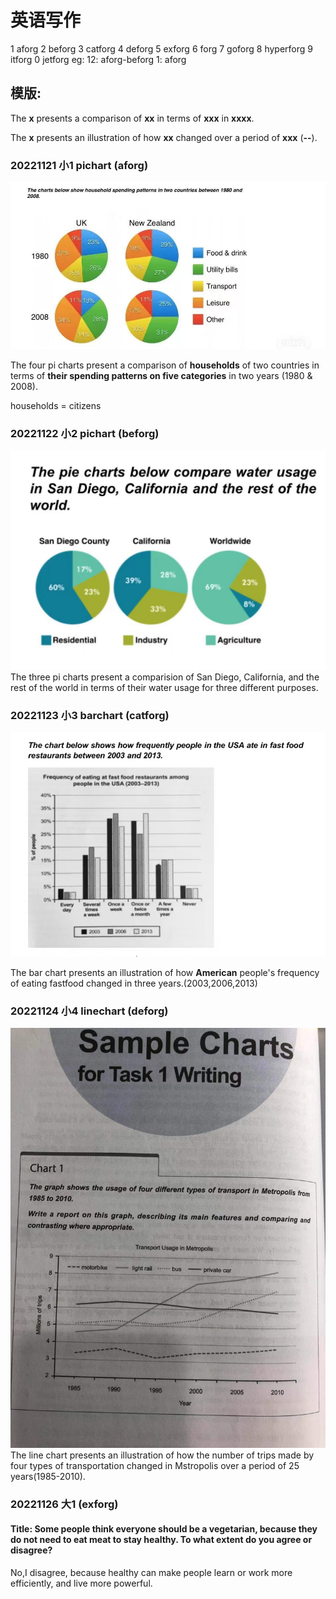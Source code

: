 # 英语写作
1 aforg
2 beforg
3 catforg
4 deforg
5 exforg
6 forg
7 goforg
8 hyperforg
9 itforg
0 jetforg
eg: 12: aforg-beforg
    1: aforg
## 模版:
The **x** presents a comparison of **xx** in terms of **xxx** in **xxxx**.

The **x** presents an illustration of how **xx** changed over a period of **xxx** (**--**).
### 20221121 小1 pichart (aforg)
![71668940033_.pic](assets/71668940033_.pic.jpg)

 The four pi charts present a comparison of **households** of two countries in terms of **their spending patterns on five categories** in two years (1980 & 2008).
 
 households = citizens
 ### 20221122 小2 pichart (beforg)
 ![81668940035_.pic](assets/81668940035_.pic.jpg)
The three pi charts present a comparision of San Diego, California, and the rest of the world in terms of their water usage for three different purposes.

### 20221123 小3 barchart (catforg)
![91668940036_.pic](assets/91668940036_.pic.jpg)

The bar chart presents an illustration of how **American** people's frequency of eating fastfood changed in three years.(2003,2006,2013)

### 20221124 小4 linechart (deforg)
![101668940036_.pic](assets/101668940036_.pic.jpg)
The line chart presents an illustration of how the number of trips made by four types of transportation changed in Mstropolis over a period of 25 years(1985-2010).

### 20221126 大1 (exforg)

#### Title: Some people think everyone should be a vegetarian, because they do not need to eat meat to stay healthy. To what extent do you agree or disagree?

No,I disagree, because healthy can make people learn or work more efficiently, and live more powerful.


